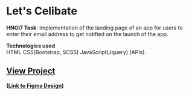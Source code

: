 # Let's Celibate

**HNGI7 Task**: Implementation of the landing page of an app for users to enter their email address to get notified on the launch of the app.

**Technologies used** <br>
HTML CSS(Bootstrap, SCSS) JavaScript(Jquery) (APIs).

## [View Project](https://ejiroghene15.github.io/Playground/Celibate/)

**([Link to Figma Design](https://www.figma.com/file/dbtJv1T4rdLTaQRcGXnCXy/Let's-Celibate?node-id=4%3A496))**
